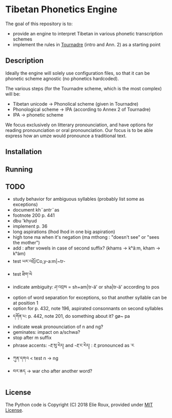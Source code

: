 # Tibetan Phonetics Engine

The goal of this repository is to:
- provide an engine to interpret Tibetan in various phonetic transcription schemes
- implement the rules in [Tournadre](http://www.worldcat.org/oclc/916715611) (intro and Ann. 2) as a starting point

## Description

Ideally the engine will solely use configuration files, so that it can be phonetic scheme agnostic (no phonetics hardcoded).

The various steps (for the Tournadre scheme, which is the most complex) will be:
- Tibetan unicode -> Phonolical scheme (given in Tournadre)
- Phonological scheme -> IPA (according to Annex 2 of Tournadre)
- IPA -> phonetic scheme

We focus exclusively on litterary pronounciation, and have options for reading pronounciation or oral pronounciation. Our focus is to be able express how an umze would pronounce a traditional text.

## Installation

## Running

## TODO

- study behavior for ambiguous syllables (probably list some as exceptions)
- document kh¨antr¨as
- footnote 200 p. 441
- dbu 'khyud
- implement p. 36
- long aspirations (lhod lhod in one big aspiration)
- high tone ma when it's negation (ma mthong : "doesn't see" or "sees the mother")
- add : after vowels in case of second suffix? (khams -> kʰâːm, kham -> kʰàm)
- test ཡར་འབྲོ/Co,y-a:m|~tr-
- test ཐིག་ལེ
- indicate ambiguity: ཤ་འབྲས = sh+am|tr-ä' or sha|tr-ä' according to pos
- option of word separation for exceptions, so that another syllable can be at position 1
- option for p. 432, note 196, aspirated consonnants on second syllables
- དགོན་པ: p. 442, note 201, do something about it? gø~ pa
- indicate weak pronounciation of n and ng?
- geminates: impact on a/schwa?
- stop after m suffix
- phrase accents: -རྔ་སུ་རེད། and -རྔ་ང་རེད། : རྔ pronounced as ་ང
- ཀུན་དགའ < test n -> ng
- བར་ཆད -> war cho after another word?

## License

The Python code is Copyright (C) 2018 Elie Roux, provided under [MIT License](LICENSE).
